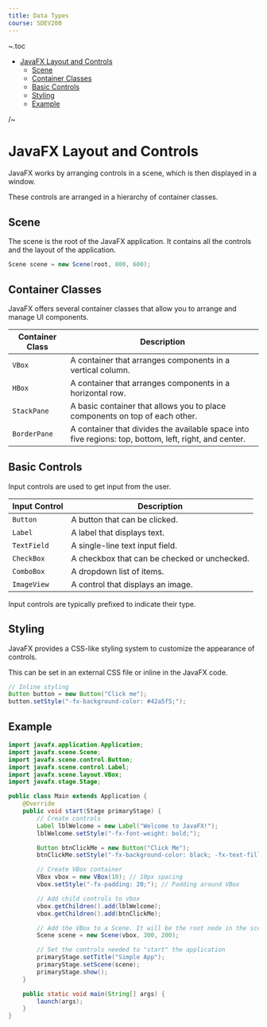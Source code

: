 ```yaml
---
title: Data Types
course: SDEV200
---
```


~.toc

- [JavaFX Layout and Controls](#javafx-layout-and-controls)
  - [Scene](#scene)
  - [Container Classes](#container-classes)
  - [Basic Controls](#basic-controls)
  - [Styling](#styling)
  - [Example](#example)

/~

# JavaFX Layout and Controls

JavaFX works by arranging controls in a scene, which is then displayed in a window.

These controls are arranged in a hierarchy of container classes.

## Scene

The scene is the root of the JavaFX application. It contains all the controls and the layout of the application.

```java
Scene scene = new Scene(root, 800, 600);
```

## Container Classes

JavaFX offers several container classes that allow you to arrange and manage UI components.

| Container Class | Description                                                                                           |
| --------------- | ----------------------------------------------------------------------------------------------------- |
| `VBox`          | A container that arranges components in a vertical column.                                            |
| `HBox`          | A container that arranges components in a horizontal row.                                             |
| `StackPane`     | A basic container that allows you to place components on top of each other.                           |
| `BorderPane`    | A container that divides the available space into five regions: top, bottom, left, right, and center. |

## Basic Controls

Input controls are used to get input from the user.

| Input Control | Description                                  |
| ------------- | -------------------------------------------- |
| `Button`      | A button that can be clicked.                |
| `Label`       | A label that displays text.                  |
| `TextField`   | A single-line text input field.              |
| `CheckBox`    | A checkbox that can be checked or unchecked. |
| `ComboBox`    | A dropdown list of items.                    |
| `ImageView`   | A control that displays an image.            |

Input controls are typically prefixed to indicate their type.

## Styling

JavaFX provides a CSS-like styling system to customize the appearance of controls.

This can be set in an external CSS file or inline in the JavaFX code.

```java
// Inline styling
Button button = new Button("Click me");
button.setStyle("-fx-background-color: #42a5f5;");
```

## Example

```java
import javafx.application.Application;
import javafx.scene.Scene;
import javafx.scene.control.Button;
import javafx.scene.control.Label;
import javafx.scene.layout.VBox;
import javafx.stage.Stage;

public class Main extends Application {
    @Override
    public void start(Stage primaryStage) {
        // Create controls
        Label lblWelcome = new Label("Welcome to JavaFX!");
        lblWelcome.setStyle("-fx-font-weight: bold;");

        Button btnClickMe = new Button("Click Me");
        btnClickMe.setStyle("-fx-background-color: black; -fx-text-fill: white;");

        // Create VBox container
        VBox vbox = new VBox(10); // 10px spacing
        vbox.setStyle("-fx-padding: 20;"); // Padding around VBox

        // Add child controls to vbox
        vbox.getChildren().add(lblWelcome);
        vbox.getChildren().add(btnClickMe);

        // Add the VBox to a Scene. It will be the root node in the scene
        Scene scene = new Scene(vbox, 300, 200);

        // Set the controls needed to "start" the application
        primaryStage.setTitle("Simple App");
        primaryStage.setScene(scene);
        primaryStage.show();
    }

    public static void main(String[] args) {
        launch(args);
    }
}
```
